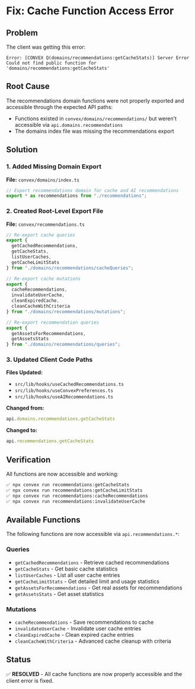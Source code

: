 # Fix: Cache Function Access Error

## Problem
The client was getting this error:
```
Error: [CONVEX Q(domains/recommendations:getCacheStats)] Server Error
Could not find public function for 'domains/recommendations:getCacheStats'
```

## Root Cause
The recommendations domain functions were not properly exported and accessible through the expected API paths:
- Functions existed in `convex/domains/recommendations/` but weren't accessible via `api.domains.recommendations`
- The domains index file was missing the recommendations export

## Solution

### 1. Added Missing Domain Export
**File:** `convex/domains/index.ts`
```typescript
// Export recommendations domain for cache and AI recommendations
export * as recommendations from "./recommendations";
```

### 2. Created Root-Level Export File
**File:** `convex/recommendations.ts`
```typescript
// Re-export cache queries
export {
  getCachedRecommendations,
  getCacheStats,
  listUserCaches,
  getCacheLimitStats
} from "./domains/recommendations/cacheQueries";

// Re-export cache mutations
export {
  cacheRecommendations,
  invalidateUserCache,
  cleanExpiredCache,
  cleanCacheWithCriteria
} from "./domains/recommendations/mutations";

// Re-export recommendation queries
export {
  getAssetsForRecommendations,
  getAssetsStats
} from "./domains/recommendations/queries";
```

### 3. Updated Client Code Paths
**Files Updated:**
- `src/lib/hooks/useCachedRecommendations.ts`
- `src/lib/hooks/useConvexPreferences.ts`
- `src/lib/hooks/useAIRecommendations.ts`

**Changed from:**
```typescript
api.domains.recommendations.getCacheStats
```

**Changed to:**
```typescript
api.recommendations.getCacheStats
```

## Verification
All functions are now accessible and working:
```bash
✅ npx convex run recommendations:getCacheStats
✅ npx convex run recommendations:getCacheLimitStats
✅ npx convex run recommendations:cacheRecommendations
✅ npx convex run recommendations:invalidateUserCache
```

## Available Functions
The following functions are now accessible via `api.recommendations.*`:

### Queries
- `getCachedRecommendations` - Retrieve cached recommendations
- `getCacheStats` - Get basic cache statistics
- `listUserCaches` - List all user cache entries
- `getCacheLimitStats` - Get detailed limit and usage statistics
- `getAssetsForRecommendations` - Get real assets for recommendations
- `getAssetsStats` - Get asset statistics

### Mutations  
- `cacheRecommendations` - Save recommendations to cache
- `invalidateUserCache` - Invalidate user cache entries
- `cleanExpiredCache` - Clean expired cache entries
- `cleanCacheWithCriteria` - Advanced cache cleanup with criteria

## Status
✅ **RESOLVED** - All cache functions are now properly accessible and the client error is fixed. 